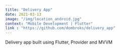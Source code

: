 ```yaml
---
title: "Delivery App"
date: 2021-03-13
image: "/img/location_android.jpg"
context: "Mobile Development | Flutter"
link : "https://github.com/dombroks/delivery_app"
---
```

Delivery app built using Flutter, Provider and MVVM

